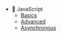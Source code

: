 - 📒 JavaScript
  - [Basics](./JavaScript/01_JavaScript_Basics.md)
  - [Advanced](./JavaScript/02_JavaScript_Advanced.md)
  - [Asynchronous](./JavaScript/03_JavaScript_Asynchronous.md)

